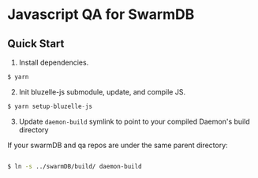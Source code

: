 # Javascript QA for SwarmDB

## Quick Start

1. Install dependencies. 

```javascript
$ yarn 
```

2. Init bluzelle-js submodule, update, and compile JS.
```javascript
$ yarn setup-bluzelle-js  
````

3. Update `daemon-build` symlink to point to your compiled Daemon's build directory

If your swarmDB and qa repos are under the same parent directory:
```bash

$ ln -s ../swarmDB/build/ daemon-build
```
